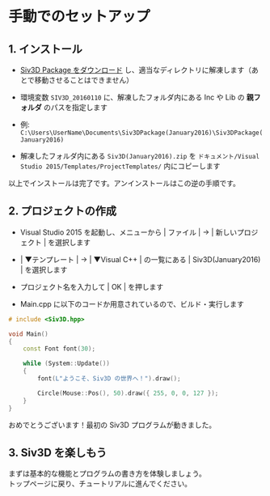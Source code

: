 ﻿# 手動でのセットアップ

## 1. インストール
- <a href="#" target="_blank">Siv3D Package をダウンロード</a> し、適当なディレクトリに解凍します（あとで移動させることはできません）

- 環境変数 `SIV3D_20160110` に、解凍したフォルダ内にある Inc や Lib の **親フォルダ** のパスを指定します
 - 例: `C:\Users\UserName\Documents\Siv3DPackage(January2016)\Siv3DPackage(January2016)`

- 解凍したフォルダ内にある `Siv3D(January2016).zip` を `ドキュメント/Visual Studio 2015/Templates/ProjectTemplates/` 内にコピーします

以上でインストールは完了です。アンインストールはこの逆の手順です。  

## 2. プロジェクトの作成
- Visual Studio 2015 を起動し、メニューから | ファイル | → | 新しいプロジェクト | を選択します

- | ▼テンプレート | → | ▼Visual C++ | の一覧にある | Siv3D(January2016) | を選択します

-  プロジェクト名を入力して | OK | を押します

- Main.cpp に以下のコードか用意されているので、ビルド・実行します
```cpp
# include <Siv3D.hpp>

void Main()
{
	const Font font(30);

	while (System::Update())
	{
		font(L"ようこそ、Siv3D の世界へ！").draw();

		Circle(Mouse::Pos(), 50).draw({ 255, 0, 0, 127 });
	}
}
```
おめでとうございます！最初の Siv3D プログラムが動きました。

## 3. Siv3D を楽しもう
まずは基本的な機能とプログラムの書き方を体験しましょう。  
トップページに戻り、チュートリアルに進んでください。


